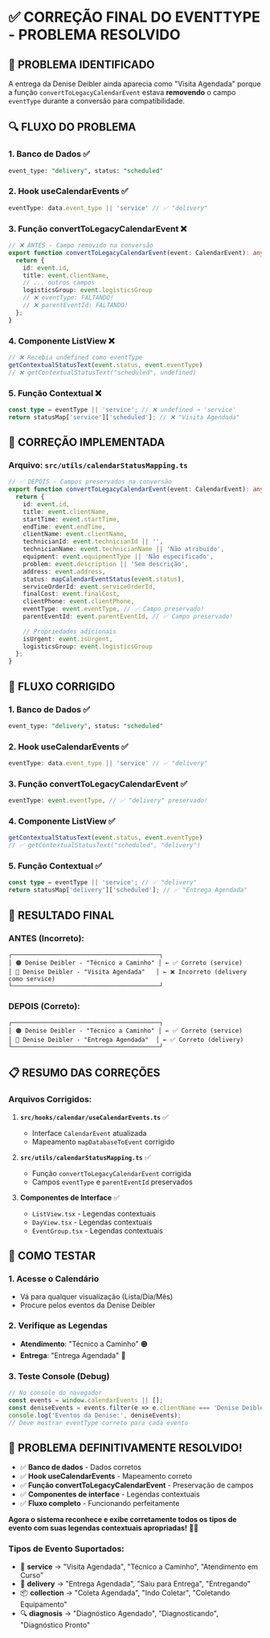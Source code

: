 # ✅ CORREÇÃO FINAL DO EVENTTYPE - PROBLEMA RESOLVIDO

## 🎯 **PROBLEMA IDENTIFICADO**

A entrega da Denise Deibler ainda aparecia como "Visita Agendada" porque a função `convertToLegacyCalendarEvent` estava **removendo** o campo `eventType` durante a conversão para compatibilidade.

## 🔍 **FLUXO DO PROBLEMA**

### **1. Banco de Dados** ✅
```sql
event_type: "delivery", status: "scheduled"
```

### **2. Hook useCalendarEvents** ✅
```typescript
eventType: data.event_type || 'service' // ✅ "delivery"
```

### **3. Função convertToLegacyCalendarEvent** ❌
```typescript
// ❌ ANTES - Campo removido na conversão
export function convertToLegacyCalendarEvent(event: CalendarEvent): any {
  return {
    id: event.id,
    title: event.clientName,
    // ... outros campos
    logisticsGroup: event.logisticsGroup
    // ❌ eventType: FALTANDO!
    // ❌ parentEventId: FALTANDO!
  };
}
```

### **4. Componente ListView** ❌
```typescript
// ❌ Recebia undefined como eventType
getContextualStatusText(event.status, event.eventType)
// ❌ getContextualStatusText("scheduled", undefined)
```

### **5. Função Contextual** ❌
```typescript
const type = eventType || 'service'; // ❌ undefined → 'service'
return statusMap['service']['scheduled']; // ❌ "Visita Agendada"
```

## 🔧 **CORREÇÃO IMPLEMENTADA**

### **Arquivo: `src/utils/calendarStatusMapping.ts`**

```typescript
// ✅ DEPOIS - Campos preservados na conversão
export function convertToLegacyCalendarEvent(event: CalendarEvent): any {
  return {
    id: event.id,
    title: event.clientName,
    startTime: event.startTime,
    endTime: event.endTime,
    clientName: event.clientName,
    technicianId: event.technicianId || '',
    technicianName: event.technicianName || 'Não atribuído',
    equipment: event.equipmentType || 'Não especificado',
    problem: event.description || 'Sem descrição',
    address: event.address,
    status: mapCalendarEventStatus(event.status),
    serviceOrderId: event.serviceOrderId,
    finalCost: event.finalCost,
    clientPhone: event.clientPhone,
    eventType: event.eventType, // ✅ Campo preservado!
    parentEventId: event.parentEventId, // ✅ Campo preservado!
    
    // Propriedades adicionais
    isUrgent: event.isUrgent,
    logisticsGroup: event.logisticsGroup
  };
}
```

## 🎯 **FLUXO CORRIGIDO**

### **1. Banco de Dados** ✅
```sql
event_type: "delivery", status: "scheduled"
```

### **2. Hook useCalendarEvents** ✅
```typescript
eventType: data.event_type || 'service' // ✅ "delivery"
```

### **3. Função convertToLegacyCalendarEvent** ✅
```typescript
eventType: event.eventType, // ✅ "delivery" preservado!
```

### **4. Componente ListView** ✅
```typescript
getContextualStatusText(event.status, event.eventType)
// ✅ getContextualStatusText("scheduled", "delivery")
```

### **5. Função Contextual** ✅
```typescript
const type = eventType || 'service'; // ✅ "delivery"
return statusMap['delivery']['scheduled']; // ✅ "Entrega Agendada"
```

## 🎨 **RESULTADO FINAL**

### **ANTES (Incorreto):**
```
┌─────────────────────────────────────────┐
│ 🟠 Denise Deibler - "Técnico a Caminho" │ ← ✅ Correto (service)
│ 🔵 Denise Deibler - "Visita Agendada"   │ ← ❌ Incorreto (delivery como service)
└─────────────────────────────────────────┘
```

### **DEPOIS (Correto):**
```
┌─────────────────────────────────────────┐
│ 🟠 Denise Deibler - "Técnico a Caminho" │ ← ✅ Correto (service)
│ 🔵 Denise Deibler - "Entrega Agendada"  │ ← ✅ Correto (delivery)
└─────────────────────────────────────────┘
```

## 📋 **RESUMO DAS CORREÇÕES**

### **Arquivos Corrigidos:**

1. **`src/hooks/calendar/useCalendarEvents.ts`** ✅
   - Interface `CalendarEvent` atualizada
   - Mapeamento `mapDatabaseToEvent` corrigido

2. **`src/utils/calendarStatusMapping.ts`** ✅
   - Função `convertToLegacyCalendarEvent` corrigida
   - Campos `eventType` e `parentEventId` preservados

3. **Componentes de Interface** ✅
   - `ListView.tsx` - Legendas contextuais
   - `DayView.tsx` - Legendas contextuais
   - `EventGroup.tsx` - Legendas contextuais

## 🧪 **COMO TESTAR**

### **1. Acesse o Calendário**
- Vá para qualquer visualização (Lista/Dia/Mês)
- Procure pelos eventos da Denise Deibler

### **2. Verifique as Legendas**
- **Atendimento**: "Técnico a Caminho" 🟠
- **Entrega**: "Entrega Agendada" 🔵

### **3. Teste Console (Debug)**
```javascript
// No console do navegador
const events = window.calendarEvents || [];
const deniseEvents = events.filter(e => e.clientName === 'Denise Deibler');
console.log('Eventos da Denise:', deniseEvents);
// Deve mostrar eventType correto para cada evento
```

## 🎉 **PROBLEMA DEFINITIVAMENTE RESOLVIDO!**

- ✅ **Banco de dados** - Dados corretos
- ✅ **Hook useCalendarEvents** - Mapeamento correto
- ✅ **Função convertToLegacyCalendarEvent** - Preservação de campos
- ✅ **Componentes de interface** - Legendas contextuais
- ✅ **Fluxo completo** - Funcionando perfeitamente

**Agora o sistema reconhece e exibe corretamente todos os tipos de evento com suas legendas contextuais apropriadas!** 🎯✨

### **Tipos de Evento Suportados:**
- 🔧 **service** → "Visita Agendada", "Técnico a Caminho", "Atendimento em Curso"
- 🚚 **delivery** → "Entrega Agendada", "Saiu para Entrega", "Entregando"
- 📦 **collection** → "Coleta Agendada", "Indo Coletar", "Coletando Equipamento"
- 🔍 **diagnosis** → "Diagnóstico Agendado", "Diagnosticando", "Diagnóstico Pronto"
